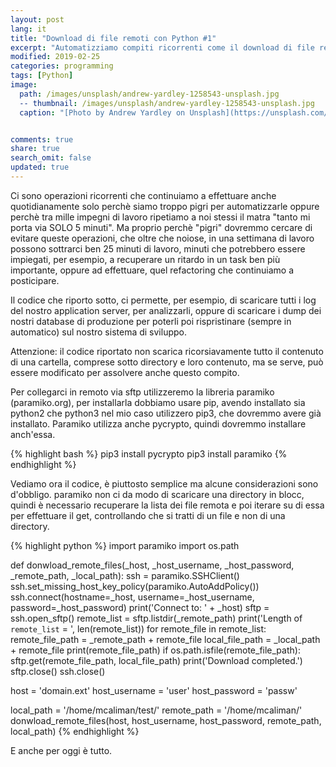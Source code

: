 ```yaml
---
layout: post
lang: it
title: "Download di file remoti con Python #1"
excerpt: "Automatizziamo compiti ricorrenti come il download di file remoti in locale"
modified: 2019-02-25
categories: programming
tags: [Python]
image:
  path: /images/unsplash/andrew-yardley-1258543-unsplash.jpg
  -- thumbnail: /images/unsplash/andrew-yardley-1258543-unsplash.jpg
  caption: "[Photo by Andrew Yardley on Unsplash](https://unsplash.com/photos/QB6HWhQuspU?utm_source=unsplash&utm_medium=referral&utm_content=creditCopyText)"


comments: true
share: true
search_omit: false
updated: true
---
```


Ci sono operazioni ricorrenti che continuiamo a effettuare anche quotidianamente solo perchè siamo troppo pigri per automatizzarle oppure perchè tra mille impegni di lavoro ripetiamo a noi stessi il matra "tanto mi porta via SOLO 5 minuti". Ma proprio perchè "pigri" dovremmo cercare di evitare queste operazioni, che oltre che noiose, in una settimana di lavoro possono sottrarci ben 25 minuti di lavoro, minuti che potrebbero essere impiegati, per esempio, a recuperare un ritardo in un task ben più importante, oppure ad effettuare, quel refactoring che continuiamo a posticipare.

Il codice che riporto sotto, ci permette, per esempio, di scaricare tutti i log del nostro application server, per analizzarli, oppure di scaricare i dump dei nostri database di produzione per poterli poi rispristinare (sempre in automatico) sul nostro sistema di sviluppo.

Attenzione: il codice riportato non scarica ricorsiavamente tutto il contenuto di una cartella, comprese sotto directory e loro contenuto, ma se serve, può essere modificato per assolvere anche questo compito.

Per collegarci in remoto via sftp utilizzeremo la libreria paramiko (paramiko.org), per installarla dobbiamo usare pip, avendo installato sia python2 che python3 nel mio caso utilizzero pip3, che dovremmo avere già installato. Paramiko utilizza anche pycrypto, quindi dovremmo installare anch'essa.

{% highlight bash %}
pip3 install pycrypto
pip3 install paramiko
{% endhighlight %}

Vediamo ora il codice, è piuttosto semplice ma alcune considerazioni sono d'obbligo. 
paramiko non ci da modo di scaricare una directory in blocc, quindi è necessario recuperare
la lista dei file remota e poi iterare su di essa per effettuare il get, controllando che si tratti di un file e non di una directory. 

{% highlight python %}
import paramiko
import os.path

def donwload_remote_files(_host, _host_username, _host_password, _remote_path, _local_path):
    ssh = paramiko.SSHClient()
    ssh.set_missing_host_key_policy(paramiko.AutoAddPolicy())
    ssh.connect(hostname=_host, username=_host_username, password=_host_password)
    print('Connect to: ' + _host)
    sftp = ssh.open_sftp()
    remote_list = sftp.listdir(_remote_path)
    print('Length of `remote_list` = ', len(remote_list))
    for remote_file in remote_list:
        remote_file_path = _remote_path + remote_file
        local_file_path = _local_path + remote_file
        print(remote_file_path)
        if os.path.isfile(remote_file_path):
            sftp.get(remote_file_path, local_file_path)
    print('Download completed.')
    sftp.close()
    ssh.close()


host = 'domain.ext'
host_username = 'user'
host_password = 'passw'

local_path = '/home/mcaliman/test/'
remote_path = '/home/mcaliman/'
donwload_remote_files(host, host_username, host_password, remote_path, local_path)
{% endhighlight %}

E anche per oggi è tutto.